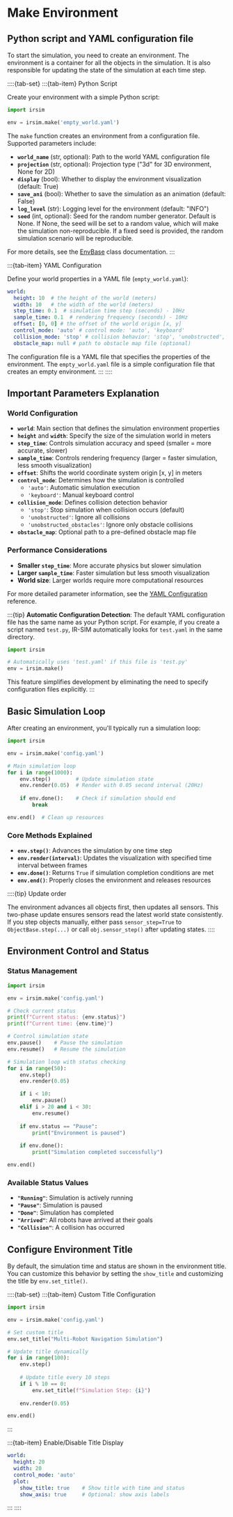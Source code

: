 Make Environment
==================

## Python script and YAML configuration file

To start the simulation, you need to create an environment. The environment is a container for all the objects in the simulation. It is also responsible for updating the state of the simulation at each time step.

::::{tab-set}
:::{tab-item} Python Script

Create your environment with a simple Python script:

```python
import irsim

env = irsim.make('empty_world.yaml')
```
The `make` function creates an environment from a configuration file. Supported parameters include:

- **`world_name`** (str, optional): Path to the world YAML configuration file
- **`projection`** (str, optional): Projection type ("3d" for 3D environment, None for 2D)
- **`display`** (bool): Whether to display the environment visualization (default: True)
- **`save_ani`** (bool): Whether to save the simulation as an animation (default: False)
- **`log_level`** (str): Logging level for the environment (default: "INFO")
- **`seed`** (int, optional): Seed for the random number generator. Default is None.
    If None, the seed will be set to a random value, which will make the simulation non-reproducible.
    If a fixed seed is provided, the random simulation scenario will be reproducible.

For more details, see the [EnvBase](#irsim.env.env_base.EnvBase) class documentation.
:::

:::{tab-item} YAML Configuration

Define your world properties in a YAML file (`empty_world.yaml`):

```yaml
world:
  height: 10  # the height of the world (meters)
  width: 10   # the width of the world (meters)
  step_time: 0.1  # simulation time step (seconds) - 10Hz
  sample_time: 0.1  # rendering frequency (seconds) - 10Hz
  offset: [0, 0] # the offset of the world origin [x, y]
  control_mode: 'auto' # control mode: 'auto', 'keyboard'
  collision_mode: 'stop' # collision behavior: 'stop', 'unobstructed', 'unobstructed_obstacles'
  obstacle_map: null # path to obstacle map file (optional)
```

The configuration file is a YAML file that specifies the properties of the environment. The `empty_world.yaml` file is a simple configuration file that creates an empty environment.
:::
::::

## Important Parameters Explanation 

### World Configuration

- **`world`**: Main section that defines the simulation environment properties
- **`height`** and **`width`**: Specify the size of the simulation world in meters
- **`step_time`**: Controls simulation accuracy and speed (smaller = more accurate, slower)
- **`sample_time`**: Controls rendering frequency (larger = faster simulation, less smooth visualization)
- **`offset`**: Shifts the world coordinate system origin [x, y] in meters
- **`control_mode`**: Determines how the simulation is controlled
  - `'auto'`: Automatic simulation execution
  - `'keyboard'`: Manual keyboard control
- **`collision_mode`**: Defines collision detection behavior
  - `'stop'`: Stop simulation when collision occurs (default)
  - `'unobstructed'`: Ignore all collisions
  - `'unobstructed_obstacles'`: Ignore only obstacle collisions
- **`obstacle_map`**: Optional path to a pre-defined obstacle map file

### Performance Considerations

- **Smaller `step_time`**: More accurate physics but slower simulation
- **Larger `sample_time`**: Faster simulation but less smooth visualization
- **World size**: Larger worlds require more computational resources

For more detailed parameter information, see the [YAML Configuration](../yaml_config/index.rst) reference.

:::{tip}
**Automatic Configuration Detection**: The default YAML configuration file has the same name as your Python script. For example, if you create a script named `test.py`, IR-SIM automatically looks for `test.yaml` in the same directory.

```python
import irsim

# Automatically uses 'test.yaml' if this file is 'test.py'
env = irsim.make()
```

This feature simplifies development by eliminating the need to specify configuration files explicitly.
:::

## Basic Simulation Loop

After creating an environment, you'll typically run a simulation loop:

```python
import irsim

env = irsim.make('config.yaml')

# Main simulation loop
for i in range(1000):
    env.step()        # Update simulation state
    env.render(0.05)  # Render with 0.05 second interval (20Hz)
    
    if env.done():    # Check if simulation should end
        break

env.end()  # Clean up resources
```

### Core Methods Explained

- **`env.step()`**: Advances the simulation by one time step
- **`env.render(interval)`**: Updates the visualization with specified time interval between frames
- **`env.done()`**: Returns `True` if simulation completion conditions are met
- **`env.end()`**: Properly closes the environment and releases resources

::::{tip}
Update order

The environment advances all objects first, then updates all sensors. This two-phase update ensures sensors read the latest world state consistently. If you step objects manually, either pass `sensor_step=True` to `ObjectBase.step(...)` or call `obj.sensor_step()` after updating states.
::::

## Environment Control and Status

### Status Management

```python
import irsim

env = irsim.make('config.yaml')

# Check current status
print(f"Current status: {env.status}")
print(f"Current time: {env.time}")

# Control simulation state
env.pause()    # Pause the simulation
env.resume()   # Resume the simulation

# Simulation loop with status checking
for i in range(50):
    env.step()
    env.render(0.05)

    if i < 10:
        env.pause()
    elif i > 20 and i < 30:
        env.resume()
    
    if env.status == "Pause":
        print("Environment is paused")
    
    if env.done():
        print("Simulation completed successfully")

env.end()
```

### Available Status Values

- **`"Running"`**: Simulation is actively running
- **`"Pause"`**: Simulation is paused
- **`"Done"`**: Simulation has completed
- **`"Arrived"`**: All robots have arrived at their goals
- **`"Collision"`**: A collision has occurred

## Configure Environment Title

By default, the simulation time and status are shown in the environment title. You can customize this behavior by setting the `show_title` and customizing the title by `env.set_title()`.

::::{tab-set}
:::{tab-item} Custom Title Configuration

```python
import irsim

env = irsim.make('config.yaml')

# Set custom title
env.set_title("Multi-Robot Navigation Simulation")

# Update title dynamically
for i in range(100):
    env.step()
    
    # Update title every 10 steps
    if i % 10 == 0:
        env.set_title(f"Simulation Step: {i}")
    
    env.render(0.05)

env.end()
```
:::

:::{tab-item} Enable/Disable Title Display

```yaml
world:
  height: 20
  width: 20
  control_mode: 'auto'
  plot:
    show_title: true    # Show title with time and status
    show_axis: true     # Optional: show axis labels
```
:::
::::

